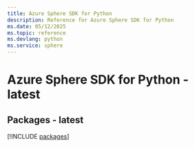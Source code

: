 ```yaml
---
title: Azure Sphere SDK for Python
description: Reference for Azure Sphere SDK for Python
ms.date: 05/12/2025
ms.topic: reference
ms.devlang: python
ms.service: sphere
---
```

# Azure Sphere SDK for Python - latest
## Packages - latest
[!INCLUDE [packages](sphere-index.md)]